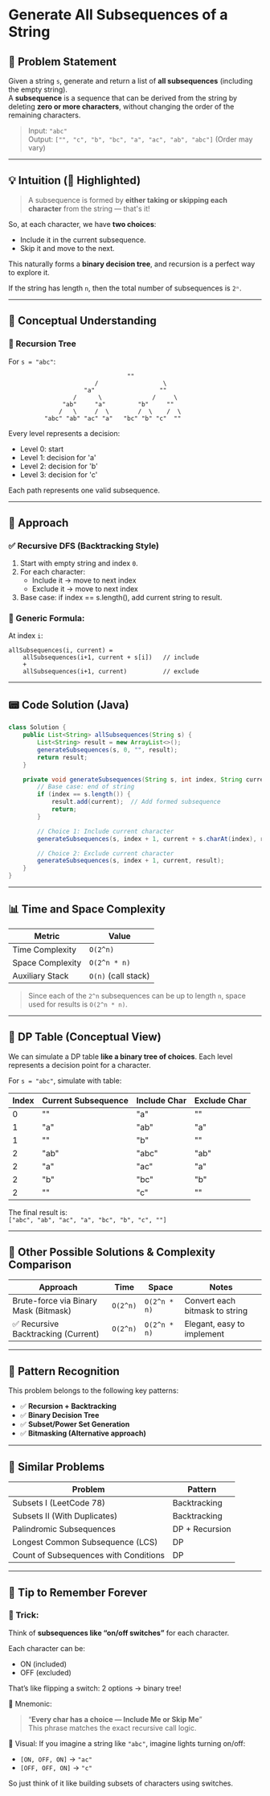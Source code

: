 # Generate All Subsequences of a String

## 📜 Problem Statement

Given a string `s`, generate and return a list of **all subsequences** (including the empty string).  
A **subsequence** is a sequence that can be derived from the string by deleting **zero or more characters**, without changing the order of the remaining characters.

> Input: `"abc"`  
> Output: `["", "c", "b", "bc", "a", "ac", "ab", "abc"]` (Order may vary)

---

## 💡 Intuition (🌟 Highlighted)

> A subsequence is formed by **either taking or skipping each character** from the string — that's it!

So, at each character, we have **two choices**:
- Include it in the current subsequence.
- Skip it and move to the next.

This naturally forms a **binary decision tree**, and recursion is a perfect way to explore it.

If the string has length `n`, then the total number of subsequences is `2ⁿ`.

---

## 🧠 Conceptual Understanding

### 🔁 Recursion Tree

For `s = "abc"`:
```
                                 ""
                        /                  \
                     "a"                  ""
                  /      \              /     \
               "ab"     "a"         "b"     ""
              /   \     /  \        /  \    /  \
          "abc" "ab" "ac" "a"   "bc" "b" "c"  ""
```

Every level represents a decision:
- Level 0: start
- Level 1: decision for 'a'
- Level 2: decision for 'b'
- Level 3: decision for 'c'

Each path represents one valid subsequence.

---

## 🧭 Approach

### ✅ Recursive DFS (Backtracking Style)

1. Start with empty string and index `0`.
2. For each character:
   - Include it → move to next index
   - Exclude it → move to next index
3. Base case: if index == s.length(), add current string to result.

### 🧮 Generic Formula:

At index `i`:
```
allSubsequences(i, current) = 
    allSubsequences(i+1, current + s[i])   // include
    +
    allSubsequences(i+1, current)          // exclude
```

---

## 📟 Code Solution (Java)
```java
class Solution {
    public List<String> allSubsequences(String s) {
        List<String> result = new ArrayList<>();
        generateSubsequences(s, 0, "", result);
        return result;
    }

    private void generateSubsequences(String s, int index, String current, List<String> result) {
        // Base case: end of string
        if (index == s.length()) {
            result.add(current);  // Add formed subsequence
            return;
        }

        // Choice 1: Include current character
        generateSubsequences(s, index + 1, current + s.charAt(index), result);

        // Choice 2: Exclude current character
        generateSubsequences(s, index + 1, current, result);
    }
}
```

---

## 📊 Time and Space Complexity

| Metric              | Value                |
|---------------------|----------------------|
| Time Complexity     | `O(2^n)`             |
| Space Complexity    | `O(2^n * n)`         |
| Auxiliary Stack     | `O(n)` (call stack)  |

> Since each of the `2^n` subsequences can be up to length `n`, space used for results is `O(2^n * n)`.

---

## 📘 DP Table (Conceptual View)

We can simulate a DP table **like a binary tree of choices**. Each level represents a decision point for a character.

For `s = "abc"`, simulate with table:

| Index | Current Subsequence | Include Char | Exclude Char |
|-------|----------------------|--------------|--------------|
| 0     | ""                   | "a"          | ""           |
| 1     | "a"                  | "ab"         | "a"          |
| 1     | ""                   | "b"          | ""           |
| 2     | "ab"                 | "abc"        | "ab"         |
| 2     | "a"                  | "ac"         | "a"          |
| 2     | "b"                  | "bc"         | "b"          |
| 2     | ""                   | "c"          | ""           |

The final result is:  
`["abc", "ab", "ac", "a", "bc", "b", "c", ""]`

---

## 🚀 Other Possible Solutions & Complexity Comparison

| Approach                              | Time      | Space       | Notes                          |
|---------------------------------------|-----------|-------------|--------------------------------|
| Brute-force via Binary Mask (Bitmask) | `O(2^n)`  | `O(2^n * n)`| Convert each bitmask to string |
| ✅ Recursive Backtracking (Current)   | `O(2^n)`  | `O(2^n * n)`| Elegant, easy to implement     |

---

## 🧠 Pattern Recognition

This problem belongs to the following key patterns:

- ✅ **Recursion + Backtracking**
- ✅ **Binary Decision Tree**
- ✅ **Subset/Power Set Generation**
- ✅ **Bitmasking (Alternative approach)**

---

## 🔗 Similar Problems

| Problem                               | Pattern        |
|---------------------------------------|----------------|
| Subsets I (LeetCode 78)               | Backtracking   |
| Subsets II (With Duplicates)          | Backtracking   |
| Palindromic Subsequences              | DP + Recursion |
| Longest Common Subsequence (LCS)      | DP             |
| Count of Subsequences with Conditions | DP             |

---

## 🧩 Tip to Remember Forever

### 🔑 Trick:
Think of **subsequences like “on/off switches”** for each character.

Each character can be:
- ON (included)
- OFF (excluded)

That’s like flipping a switch: 2 options → binary tree!

🧠 Mnemonic:
> “**Every char has a choice — Include Me or Skip Me**”  
This phrase matches the exact recursive call logic.

👀 Visual:
If you imagine a string like `"abc"`, imagine lights turning on/off:
- `[ON, OFF, ON]` → `"ac"`
- `[OFF, OFF, ON]` → `"c"`

So just think of it like building subsets of characters using switches.